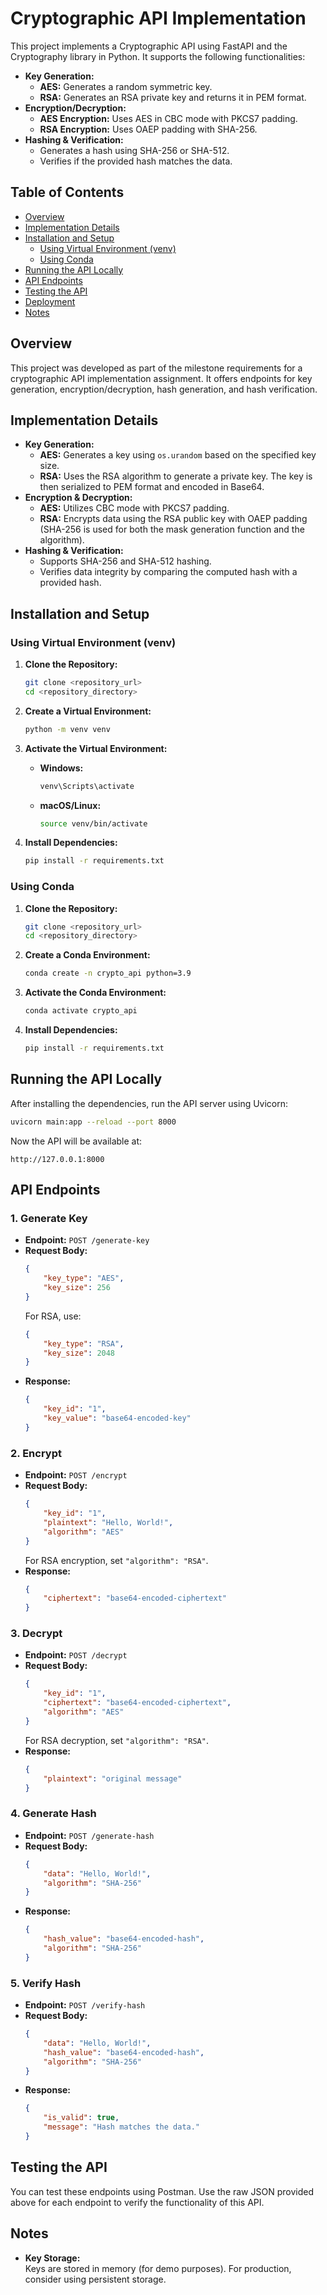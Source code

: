 
# Cryptographic API Implementation

This project implements a Cryptographic API using FastAPI and the Cryptography library in Python. It supports the following functionalities:

- **Key Generation:**  
  - **AES:** Generates a random symmetric key.
  - **RSA:** Generates an RSA private key and returns it in PEM format.
- **Encryption/Decryption:**  
  - **AES Encryption:** Uses AES in CBC mode with PKCS7 padding.
  - **RSA Encryption:** Uses OAEP padding with SHA-256.
- **Hashing & Verification:**  
  - Generates a hash using SHA-256 or SHA-512.
  - Verifies if the provided hash matches the data.

## Table of Contents

- [Overview](#overview)
- [Implementation Details](#implementation-details)
- [Installation and Setup](#installation-and-setup)
  - [Using Virtual Environment (venv)](#using-virtual-environment-venv)
  - [Using Conda](#using-conda)
- [Running the API Locally](#running-the-api-locally)
- [API Endpoints](#api-endpoints)
- [Testing the API](#testing-the-api)
- [Deployment](#deployment)
- [Notes](#notes)


## Overview

This project was developed as part of the milestone requirements for a cryptographic API implementation assignment. It offers endpoints for key generation, encryption/decryption, hash generation, and hash verification.

## Implementation Details

- **Key Generation:**  
  - **AES:** Generates a key using `os.urandom` based on the specified key size.
  - **RSA:** Uses the RSA algorithm to generate a private key. The key is then serialized to PEM format and encoded in Base64.
- **Encryption & Decryption:**  
  - **AES:** Utilizes CBC mode with PKCS7 padding.
  - **RSA:** Encrypts data using the RSA public key with OAEP padding (SHA-256 is used for both the mask generation function and the algorithm).
- **Hashing & Verification:**  
  - Supports SHA-256 and SHA-512 hashing.
  - Verifies data integrity by comparing the computed hash with a provided hash.

## Installation and Setup

### Using Virtual Environment (venv)

1. **Clone the Repository:**
   ```bash
   git clone <repository_url>
   cd <repository_directory>
   ```

2. **Create a Virtual Environment:**
   ```bash
   python -m venv venv
   ```

3. **Activate the Virtual Environment:**
   - **Windows:**
     ```bash
     venv\Scripts\activate
     ```
   - **macOS/Linux:**
     ```bash
     source venv/bin/activate
     ```

4. **Install Dependencies:**
   ```bash
   pip install -r requirements.txt
   ```

### Using Conda

1. **Clone the Repository:**
   ```bash
   git clone <repository_url>
   cd <repository_directory>
   ```

2. **Create a Conda Environment:**
   ```bash
   conda create -n crypto_api python=3.9
   ```

3. **Activate the Conda Environment:**
   ```bash
   conda activate crypto_api
   ```

4. **Install Dependencies:**
   ```bash
   pip install -r requirements.txt
   ```

## Running the API Locally

After installing the dependencies, run the API server using Uvicorn:

```bash
uvicorn main:app --reload --port 8000
```

Now the API will be available at:  
```
http://127.0.0.1:8000
```

## API Endpoints

### 1. Generate Key

- **Endpoint:** `POST /generate-key`
- **Request Body:**
  ```json
  {
      "key_type": "AES",
      "key_size": 256
  }
  ```
  For RSA, use:
  ```json
  {
      "key_type": "RSA",
      "key_size": 2048
  }
  ```
- **Response:**
  ```json
  {
      "key_id": "1",
      "key_value": "base64-encoded-key"
  }
  ```

### 2. Encrypt

- **Endpoint:** `POST /encrypt`
- **Request Body:**
  ```json
  {
      "key_id": "1",
      "plaintext": "Hello, World!",
      "algorithm": "AES"
  }
  ```
  For RSA encryption, set `"algorithm": "RSA"`.
- **Response:**
  ```json
  {
      "ciphertext": "base64-encoded-ciphertext"
  }
  ```

### 3. Decrypt

- **Endpoint:** `POST /decrypt`
- **Request Body:**
  ```json
  {
      "key_id": "1",
      "ciphertext": "base64-encoded-ciphertext",
      "algorithm": "AES"
  }
  ```
  For RSA decryption, set `"algorithm": "RSA"`.
- **Response:**
  ```json
  {
      "plaintext": "original message"
  }
  ```

### 4. Generate Hash

- **Endpoint:** `POST /generate-hash`
- **Request Body:**
  ```json
  {
      "data": "Hello, World!",
      "algorithm": "SHA-256"
  }
  ```
- **Response:**
  ```json
  {
      "hash_value": "base64-encoded-hash",
      "algorithm": "SHA-256"
  }
  ```

### 5. Verify Hash

- **Endpoint:** `POST /verify-hash`
- **Request Body:**
  ```json
  {
      "data": "Hello, World!",
      "hash_value": "base64-encoded-hash",
      "algorithm": "SHA-256"
  }
  ```
- **Response:**
  ```json
  {
      "is_valid": true,
      "message": "Hash matches the data."
  }
  ```

## Testing the API

You can test these endpoints using Postman. Use the raw JSON provided above for each endpoint to verify the functionality of this API.

<!-- ## Deployment

To deploy this API publicly (for example, on Heroku), follow these steps:

1. **Prepare Deployment Files:**
   - **Procfile:** Create a file named `Procfile` with:
     ```
     web: uvicorn main:app --host=0.0.0.0 --port=${PORT:-5000}
     ```
   - **requirements.txt:** Ensure all dependencies are listed.

2. **Deploy to Heroku:**
   - **Login to Heroku:**
     ```bash
     heroku login
     ```
   - **Create a New Heroku App:**
     ```bash
     heroku create your-app-name
     ```
   - **Push the Code to Heroku:**
     ```bash
     git push heroku main
     ```
   - **Access the API:**  
     Your API will be accessible at `https://your-app-name.herokuapp.com`. -->

## Notes

- **Key Storage:**  
  Keys are stored in memory (for demo purposes). For production, consider using persistent storage.

